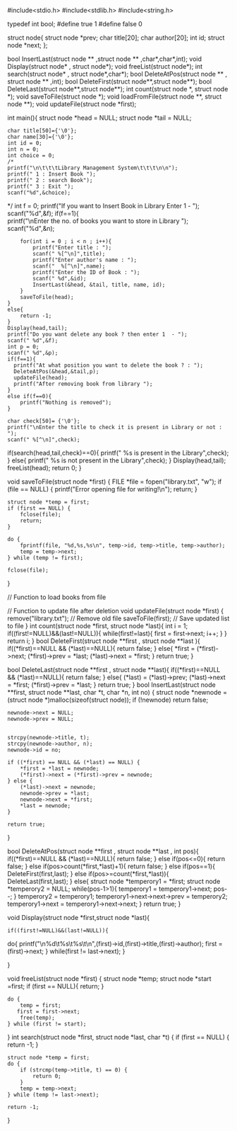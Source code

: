 #include<stdio.h>
#include<stdlib.h>
#include<string.h>

typedef int bool;
#define true 1
#define false 0

struct node{
  struct node *prev;
  char title[20];
  char author[20];
  int id;
  struct node *next;
};

bool InsertLast(struct node ** ,struct node ** ,char*,char*,int);
void Display(struct node* , struct node*);
void freeList(struct node*);
int search(struct node* , struct node*,char*);
bool DeleteAtPos(struct node ** , struct node ** ,int);
bool DeleteFirst(struct node**,struct node**);
bool DeleteLast(struct node**,struct node**);
int count(struct node *, struct node *);
void saveToFile(struct node *);
void loadFromFile(struct node **, struct node **);
void updateFile(struct node *first);

int main(){
    struct node *head = NULL;
    struct node *tail = NULL;
 
    char title[50]={'\0'};
    char name[30]={'\0'};
    int id = 0;
    int n = 0;
    int choice = 0;
    /* 
    printf("\n\t\t\tLibrary Management System\t\t\t\n\n");
    printf(" 1 : Insert Book ");
    printf(" 2 : search Book");
    printf(" 3 : Exit ");
    scanf("%d",&choice);
*/
  int f = 0;
  printf("If you want to Insert Book in Library Enter 1 -  ");
  scanf("%d",&f);
  if(f==1){   
        printf("\nEnter the no. of books you want to store in Library ");
        scanf("%d",&n);
        
        for(int i = 0 ; i < n ; i++){
            printf("Enter title : ");
            scanf(" %[^\n]",title);
            printf("Enter author's name : ");
            scanf("  %[^\n]",name); 
            printf("Enter the ID of Book : ");
            scanf(" %d",&id);
            InsertLast(&head, &tail, title, name, id);
        }
        saveToFile(head);
    }
    else{
        return -1;
    }
    Display(head,tail);
    printf("Do you want delete any book ? then enter 1  - ");
    scanf(" %d",&f);
    int p = 0;
    scanf(" %d",&p);
    if(f==1){
      printf("At what position you want to delete the book ? : ");
      DeleteAtPos(&head,&tail,p);
      updateFile(head);
      printf("After removing book from library ");
    }
    else if(f==0){
        printf("Nothing is removed");
    }
   
    char check[50]= {'\0'};
    printf("\nEnter the title to check it is present in Library or not : ");
    scanf(" %[^\n]",check);
   if(search(head,tail,check)==0){
    printf(" %s is present in the Library",check);
   }
   else{
    printf(" %s is not present in the Library",check);
   }
    Display(head,tail);
    freeList(head);
    return 0;
}


void saveToFile(struct node *first) {
    FILE *file = fopen("library.txt", "w");
    if (file == NULL) {
        printf("Error opening file for writing!\n");
        return;
    }

    struct node *temp = first;
    if (first == NULL) {
        fclose(file);
        return;
    }

    do {
        fprintf(file, "%d,%s,%s\n", temp->id, temp->title, temp->author);
        temp = temp->next;
    } while (temp != first);

    fclose(file);
}

// Function to load books from file


// Function to update file after deletion
void updateFile(struct node *first) {
    remove("library.txt"); // Remove old file
    saveToFile(first); // Save updated list to file
}
int count(struct node *first, struct node *last){
    int i = 1;
    if((first!=NULL)&&(last!=NULL)){
        while(first!=last){
          first = first->next;
          i++;
        }
    }   
    return i;
}
bool DeleteFirst(struct node **first , struct node **last ){
    if((*first)==NULL && (*last)==NULL){
       return false;
    }
    else{
       *first = (*first)->next;
       (*first)->prev = *last;
       (*last)->next = *first;
    }
    return true;
 }
 
 bool DeleteLast(struct node **first , struct node **last){
    if((*first)==NULL && (*last)==NULL){
         return false;
    }
    else{
       (*last) = (*last)->prev;
       (*last)->next = *first;
       (*first)->prev = *last;
      }
      return true;
 }
bool InsertLast(struct node **first, struct node **last, char *t, char *n, int no) {
    struct node *newnode = (struct node *)malloc(sizeof(struct node));
    if (!newnode) return false; 

    newnode->next = NULL;
    newnode->prev = NULL;

    
    strcpy(newnode->title, t);
    strcpy(newnode->author, n);
    newnode->id = no;

    if ((*first) == NULL && (*last) == NULL) {
        *first = *last = newnode;
        (*first)->next = (*first)->prev = newnode;
    } else {
        (*last)->next = newnode;
        newnode->prev = *last;
        newnode->next = *first;
        *last = newnode;
    }

    return true;
}

bool DeleteAtPos(struct node **first , struct node **last , int pos){
    if((*first)==NULL && (*last)==NULL){
       return false;
     }
     else if(pos<=0){
       return false;
     }
     else if(pos>count(*first,*last)+1){
       return false;
     }
     else if(pos==1){
       DeleteFirst(first,last);
     }
     else if(pos>=count(*first,*last)){
       DeleteLast(first,last);
     }
     else{
       struct node *temperory1 = *first;
       struct node *temperory2 = NULL;
       while(pos-1>1){
         temperory1 = temperory1->next;
         pos--;
       }
       temperory2 = temperory1;
       temperory1->next->next->prev = temperory2;
       temperory1->next = temperory1->next->next;
     }
     return true;
 }
 


void Display(struct node *first,struct node *last){
    
    if((first!=NULL)&&(last!=NULL)){ 
   do{
      printf("\n%d\t%s\t%s\t\n",(first)->id,(first)->title,(first)->author);
      first = (first)->next;
    } while(first != last->next);
 }
   
}

void freeList(struct node *first) {
    struct node *temp;
    struct node *start =first;
    if (first == NULL){
        return;
    } 

    do {
        temp = first;
       first = first->next;
        free(temp);
    } while (first != start);
}
int search(struct node *first, struct node *last, char *t) {
    if (first == NULL) {
        return -1; 
    }

    struct node *temp = first;
    do {
        if (strcmp(temp->title, t) == 0) { 
            return 0; 
        }
        temp = temp->next;
    } while (temp != last->next); 

    return -1; 
}

